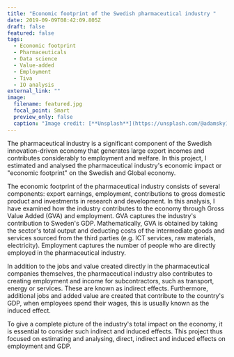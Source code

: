```yaml
---
title: "Economic footprint of the Swedish pharmaceutical industry "
date: 2019-09-09T08:42:09.805Z
draft: false
featured: false
tags:
  - Economic footprint
  - Pharmaceuticals
  - Data science
  - Value-added
  - Employment
  - Tiva
  - IO analysis
external_link: ""
image:
  filename: featured.jpg
  focal_point: Smart
  preview_only: false
  caption: "Image credit: [**Unsplash**](https://unsplash.com/@adamsky1973)"
---
```

The pharmaceutical industry is a significant component of the Swedish innovation-driven economy that generates large export incomes and contributes considerably to employment and welfare. In this project, I estimated and analysed the pharmaceutical industry's economic impact or "economic footprint" on the Swedish and Global economy.

The economic footprint of the pharmaceutical industry consists of several components: export earnings, employment, contributions to gross domestic product and investments in research and development. In this analysis, I have examined how the industry contributes to the economy through Gross Value Added (GVA) and employment. GVA captures the industry's contribution to Sweden's GDP.  Mathematically, GVA is obtained by taking the sector's total output and deducting costs of the intermediate goods and services sourced from the third parties (e.g. ICT services, raw materials, electricity).  Employment captures the number of people who are directly employed in the pharmaceutical industry. 

In addition to the jobs and value created directly in the pharmaceutical companies themselves, the pharmaceutical industry also contributes to creating employment and income for subcontractors, such as transport, energy or services. These are known as indirect effects. Furthermore, additional jobs and added value are created that contribute to the country's GDP, when employees spend their wages, this is usually known as the induced effect.

To give a complete picture of the industry's total impact on the economy, it is essential to consider such indirect and induced effects. This project thus focused on estimating and analysing, direct, indirect and induced effects on employment and GDP.